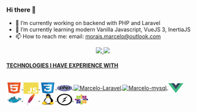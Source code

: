 ### Hi there 👋

- 🔭 I’m currently working on backend with PHP and Laravel
- 🌱 I’m currently learning modern Vanilla Javascript, VueJS 3, InertiaJS
- 📫 How to reach me: email: morais.marcelo@outlook.com

<div align="center">
  <a href="https://github.com/moraismarcelo">
  <img height="180em" src="https://github-readme-stats.vercel.app/api?username=moraismarcelo&show_icons=true&theme=dracula&include_all_commits=true&count_private=true"/>
  <img height="180em" src="https://github-readme-stats.vercel.app/api/top-langs/?username=moraismarcelo&layout=compact&langs_count=7&theme=dracula"/>
</div>
  
 #### TECHNOLOGIES I HAVE EXPERIENCE WITH
  
<div style="display: inline_block"><br>

  <img align="center" alt="Marcelo-HTML" height="30" width="40" src="https://raw.githubusercontent.com/devicons/devicon/master/icons/html5/html5-original.svg">
  <img align="center" alt="Marcelo-Js" height="30" width="40" src="https://raw.githubusercontent.com/devicons/devicon/master/icons/javascript/javascript-plain.svg">
  <img align="center" alt="Marcelo-CSS" height="30" width="40" src="https://raw.githubusercontent.com/devicons/devicon/master/icons/css3/css3-original.svg">
  <img align="center" alt="Marcelo-PHP" height="30" width="40" src="https://raw.githubusercontent.com/devicons/devicon/master/icons/php/php-original.svg">
  <img align="center" alt="Marcelo-Laravel" height="30" width="40" src="https://laravel.com/img/logomark.min.svg">
  <img align="center" alt="Marcelo-mysql" height="30" width="40" src="https://www.mysql.com/common/logos/logo-mysql-170x115.png">
  <img align="center" alt="Marcelo-VueJS" height="30" width="40" src="https://raw.githubusercontent.com/devicons/devicon/master/icons/vuejs/vuejs-original.svg">
  <img align="center" alt="Marcelo-DockerS" height="30" width="40" src="https://raw.githubusercontent.com/devicons/devicon/master/icons/docker/docker-original.svg">
  <img align="center" alt="Marcelo-Apache" height="30" width="40" src="https://raw.githubusercontent.com/devicons/devicon/master/icons/apache/apache-original.svg">
  <img align="center" alt="Marcelo-Apache" height="30" width="40" src="https://raw.githubusercontent.com/devicons/devicon/master/icons/linux/linux-original.svg">
  <img align="center" alt="Marcelo-Apache" height="30" width="40" src="https://raw.githubusercontent.com/devicons/devicon/master/icons/socketio/socketio-original.svg">
  <img align="center" alt="Marcelo-Apache" height="30" width="40" src="https://raw.githubusercontent.com/devicons/devicon/master/icons/centos/centos-original.svg">

</div>

 
  
  

